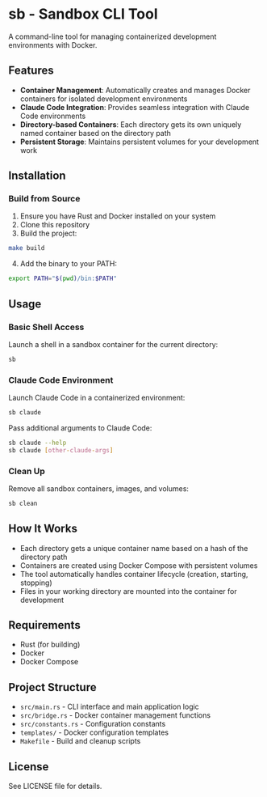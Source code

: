 # sb - Sandbox CLI Tool

A command-line tool for managing containerized development environments with Docker.

## Features

- **Container Management**: Automatically creates and manages Docker containers for isolated development environments
- **Claude Code Integration**: Provides seamless integration with Claude Code environments
- **Directory-based Containers**: Each directory gets its own uniquely named container based on the directory path
- **Persistent Storage**: Maintains persistent volumes for your development work

## Installation

### Build from Source

1. Ensure you have Rust and Docker installed on your system
2. Clone this repository
3. Build the project:

```bash
make build
```

4. Add the binary to your PATH:

```bash
export PATH="$(pwd)/bin:$PATH"
```

## Usage

### Basic Shell Access

Launch a shell in a sandbox container for the current directory:

```bash
sb
```

### Claude Code Environment

Launch Claude Code in a containerized environment:

```bash
sb claude
```

Pass additional arguments to Claude Code:

```bash
sb claude --help
sb claude [other-claude-args]
```

### Clean Up

Remove all sandbox containers, images, and volumes:

```bash
sb clean
```

## How It Works

- Each directory gets a unique container name based on a hash of the directory path
- Containers are created using Docker Compose with persistent volumes
- The tool automatically handles container lifecycle (creation, starting, stopping)
- Files in your working directory are mounted into the container for development

## Requirements

- Rust (for building)
- Docker
- Docker Compose

## Project Structure

- `src/main.rs` - CLI interface and main application logic
- `src/bridge.rs` - Docker container management functions
- `src/constants.rs` - Configuration constants
- `templates/` - Docker configuration templates
- `Makefile` - Build and cleanup scripts

## License

See LICENSE file for details.